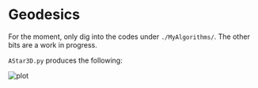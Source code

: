 # Geodesics

For the moment, only dig into the codes under `./MyAlgorithms/`. The other bits are a work in progress.

`AStar3D.py` produces the following:

![plot](./MyAlgorithms/geodesic.gif)
